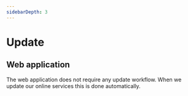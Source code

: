 ```yaml
---
sidebarDepth: 3
---
```


# Update

## Web application

The web application does not require any update workflow. When we update our online services this is done automatically.

